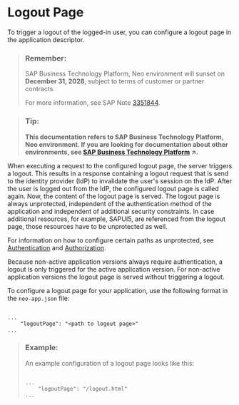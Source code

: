 <!-- loio0c5ca8eb95214869bd1e8c5880f4b1b5 -->

# Logout Page

To trigger a logout of the logged-in user, you can configure a logout page in the application descriptor.

> ### Remember:  
> SAP Business Technology Platform, Neo environment will sunset on **December 31, 2028**, subject to terms of customer or partner contracts.
> 
> For more information, see SAP Note [3351844](https://launchpad.support.sap.com/#/notes/3351844).

> ### Tip:  
> **This documentation refers to SAP Business Technology Platform, Neo environment. If you are looking for documentation about other environments, see [SAP Business Technology Platform](https://help.sap.com/viewer/65de2977205c403bbc107264b8eccf4b/Cloud/en-US/6a2c1ab5a31b4ed9a2ce17a5329e1dd8.html "SAP Business Technology Platform (SAP BTP) is an integrated offering comprised of four technology portfolios: database and data management, application development and integration, analytics, and intelligent technologies. The platform offers users the ability to turn data into business value, compose end-to-end business processes, and build and extend SAP applications quickly.") :arrow_upper_right:.**

When executing a request to the configured logout page, the server triggers a logout. This results in a response containing a logout request that is send to the identity provider \(IdP\) to invalidate the user's session on the IdP. After the user is logged out from the IdP, the configured logout page is called again. Now, the content of the logout page is served. The logout page is always unprotected, independent of the authentication method of the application and independent of additional security constraints. In case additional resources, for example, SAPUI5, are referenced from the logout page, those resources have to be unprotected as well.

For information on how to configure certain paths as unprotected, see [Authentication](authentication-de16793.md) and [Authorization](authorization-a139548.md).

Because non-active application versions always require authentication, a logout is only triggered for the active application version. For non-active application versions the logout page is served without triggering a logout.

To configure a logout page for your application, use the following format in the `neo-app.json` file:

```

...
    "logoutPage": "<path to logout page>"
...

```

> ### Example:  
> An example configuration of a logout page looks like this:
> 
> ```
> 
> ...
>     "logoutPage": "/logout.html"
> ...
> 
> ```

